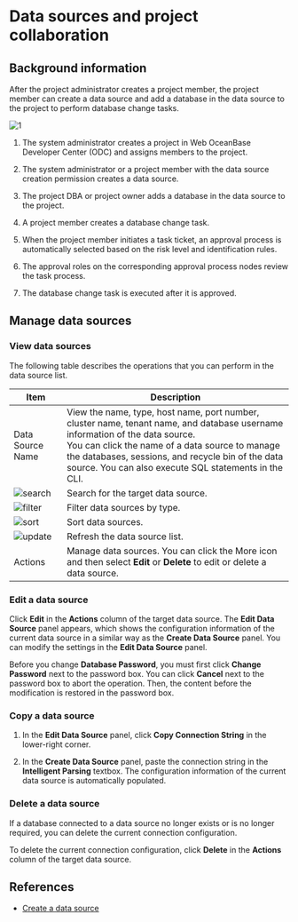 # Data sources and project collaboration

## Background information

After the project administrator creates a project member, the project member can create a data source and add a database in the data source to the project to perform database change tasks.

![1](https://obbusiness-private.oss-cn-shanghai.aliyuncs.com/doc/img/odc/420/700.database-change-management/200.project-collaborative-management/2EN.png)

1. The system administrator creates a project in Web OceanBase Developer Center (ODC) and assigns members to the project.

2. The system administrator or a project member with the data source creation permission creates a data source.

3. The project DBA or project owner adds a database in the data source to the project.

4. A project member creates a database change task.

5. When the project member initiates a task ticket, an approval process is automatically selected based on the risk level and identification rules.

6. The approval roles on the corresponding approval process nodes review the task process.

7. The database change task is executed after it is approved.

## Manage data sources

### View data sources

The following table describes the operations that you can perform in the data source list.

| Item | Description |
|--------|-------|
| Data Source Name | View the name, type, host name, port number, cluster name, tenant name, and database username information of the data source. <br>You can click the name of a data source to manage the databases, sessions, and recycle bin of the data source. You can also execute SQL statements in the CLI.  |
| ![search](https://obbusiness-private.oss-cn-shanghai.aliyuncs.com/doc/img/odc/icon/search.jpg) | Search for the target data source.  |
| ![filter](https://obbusiness-private.oss-cn-shanghai.aliyuncs.com/doc/img/odc/icon/filter.jpg) | Filter data sources by type.  |
| ![sort](https://obbusiness-private.oss-cn-shanghai.aliyuncs.com/doc/img/odc/icon/sort.png) | Sort data sources.  |
| ![update](https://obbusiness-private.oss-cn-shanghai.aliyuncs.com/doc/img/odc/icon/refresh.jpg) | Refresh the data source list.  |
| Actions | Manage data sources. You can click the More icon and then select **Edit** or **Delete** to edit or delete a data source.  |

### Edit a data source

Click **Edit** in the **Actions** column of the target data source. The **Edit Data Source** panel appears, which shows the configuration information of the current data source in a similar way as the **Create Data Source** panel. You can modify the settings in the **Edit Data Source** panel.

Before you change **Database Password**, you must first click **Change Password** next to the password box. You can click **Cancel** next to the password box to abort the operation. Then, the content before the modification is restored in the password box.

### Copy a data source

1. In the **Edit Data Source** panel, click **Copy Connection String** in the lower-right corner.

2. In the **Create Data Source** panel, paste the connection string in the **Intelligent Parsing** textbox. The configuration information of the current data source is automatically populated.

### Delete a data source

If a database connected to a data source no longer exists or is no longer required, you can delete the current connection configuration.

To delete the current connection configuration, click **Delete** in the **Actions** column of the target data source.

## References

- [Create a data source](../400.connection-management/100.create-a-personal-connection.md)
